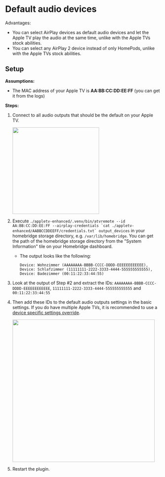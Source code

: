 # Default audio devices

Advantages:

-   You can select AirPlay devices as default audio devices and let the Apple TV play the audio at the same time, unlike with the Apple TVs stock abilities.
-   You can select any AirPlay 2 device instead of only HomePods, unlike with the Apple TVs stock abilities.

## Setup

**Assumptions:**

-   The MAC address of your Apple TV is **AA:BB:CC:DD:EE:FF** (you can get it from the logs)

**Steps:**

1.  Connect to all audio outputs that should be the default on your Apple TV.

    <img src="https://raw.githubusercontent.com/maxileith/homebridge-appletv-enhanced/develop/docs/img/selectAudioOutputsAppleTV.jpg" width=280/>

2.  Execute `` ./appletv-enhanced/.venv/bin/atvremote --id AA:BB:CC:DD:EE:FF --airplay-credentials `cat ./appletv-enhanced/AABBCCDDEEFF/credentials.txt` output_devices `` in your homebridge storage directory, e.g. `/var/lib/homebridge`. You can get the path of the homebridge storage directory from the "System Information" tile on your Homebridge dashboard.
    -   The output looks like the following:
        ```logs
        Device: Wohnzimmer (AAAAAAAA-BBBB-CCCC-DDDD-EEEEEEEEEEEE), Device: Schlafzimmer (11111111-2222-3333-4444-555555555555), Device: Badezimmer (00:11:22:33:44:55)
        ```
3.  Look at the output of Step #2 and extract the IDs: `AAAAAAAA-BBBB-CCCC-DDDD-EEEEEEEEEEEE`, `11111111-2222-3333-4444-555555555555` and `00:11:22:33:44:55`
4.  Then add these IDs to the default audio outputs settings in the basic settings. If you do have multiple Apple TVs, it is recommended to use a [device specific settings override](https://github.com/maxileith/homebridge-appletv-enhanced/blob/develop/docs/md/deviceSpecificOverrides.md).

    <img src="https://raw.githubusercontent.com/maxileith/homebridge-appletv-enhanced/develop/docs/img/defaultAudioOutputsSettings.png" width=460/>

5.  Restart the plugin.
